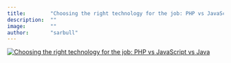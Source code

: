 ```yaml
---
title:        "Choosing the right technology for the job: PHP vs JavaScript vs Java"
description:  ""
image:        ""
author:       "sarbull"
---
```


[![Choosing the right technology for the job: PHP vs JavaScript vs Java](https://img.youtube.com/vi/d558mUUd5Rk/maxresdefault.jpg)](https://youtu.be/d558mUUd5Rk)
